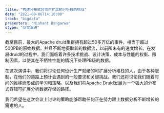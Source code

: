 ```yaml
---
title: "构建分布式容错可扩展的分析栈的挑战"
date: "2021-08-06T14:10:00" 
track: "bigdata"
presenters: "Nishant Bangarwa"
stype: "英文演讲"
---
```

截至目前，最大的Apache druid集群拥有超过50多万亿的事件，相当于超过500PB的原始数据，并且不断地摄取新的数据流，以前所未有的速度增长。在发展druid的过程中，我们面临着许多技术挑战、设计决策、成本与性能的权衡、限制因素，以使其在不牺牲性能的情况下处理PB级的数据。
 
在这次演讲中，我们将讨论任何设计生产就绪的可扩展分析堆栈的人，由于各种限制，在他们的道路上预计会遇到的一般要求和关键挑战。我们还将讨论我们随着时间的推移而形成的学习和策略，以及我们将Apache Druid发展为一个强大的分布式容错可扩展分析数据存储的路径。
 
我们希望在这次会议上讨论的策略能够帮助任何正在努力跟上数据分析不断增长的需求的人。